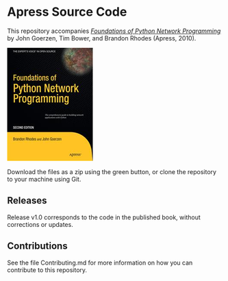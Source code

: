 # Apress Source Code

This repository accompanies [*Foundations of Python Network Programming*](http://www.apress.com/9781430230038) by John Goerzen, Tim Bower, and Brandon Rhodes (Apress, 2010).

![Cover image](9781430230038.jpg)

Download the files as a zip using the green button, or clone the repository to your machine using Git.

## Releases

Release v1.0 corresponds to the code in the published book, without corrections or updates.

## Contributions

See the file Contributing.md for more information on how you can contribute to this repository.
